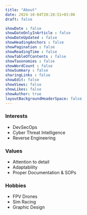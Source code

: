 ```yaml
---
title: "About"
date: 2024-10-04T20:28:51+03:00
draft: false

showDate : false
showDateOnlyInArticle : false
showDateUpdated : false
showHeadingAnchors : false
showPagination : false
showReadingTime : false
showTableOfContents : false
showTaxonomies : false 
showWordCount : false
showSummary : false
sharingLinks : false
showEdit: false
showViews: false
showLikes: false
showAuthor: true
layoutBackgroundHeaderSpace: false
---
```


### **Interests**
* DevSecOps
* Cyber Threat Intelligence
* Reverse Engineering

### **Values**
* Attention to detail
* Adaptability
* Proper Documentation & SOPs

### **Hobbies**
* FPV Drones
* Sim Racing
* Graphic Design